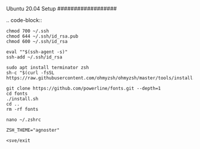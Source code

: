 Ubuntu 20.04 Setup
##################

..	code-block::

	chmod 700 ~/.ssh
	chmod 644 ~/.ssh/id_rsa.pub
    chmod 600 ~/.ssh/id_rsa

	eval ""$(ssh-agent -s)"
	ssh-add ~/.ssh/id_rsa

	sudo apt install terminator zsh
	sh-c "$(curl -fsSL https://raw.githubusercontent.com/ohmyzsh/ohmyzsh/master/tools/install.sh)"

	git clone https://github.com/powerline/fonts.git --depth=1
	cd fonts
	./install.sh
	cd ..
	rm -rf fonts

	nano ~/.zshrc

	ZSH_THEME="agnoster"

	<sve/exit

	
